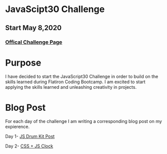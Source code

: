 # JavaScipt30 Challenge
## Start May 8,2020
### [Offical Challenge Page](https://javascript30.com/)

# Purpose
I have decided to start the JavaScript30 Challenge in order to build on the skills learned during Flatiron Coding Bootcamp. I am excited to start applying the skills learned and unleashing creativity in projects.

# Blog Post
For each day of the challenge I am writing a corresponding blog post on my expierence.

Day 1- [JS Drum Kit Post](https://blitzparanoia.github.io/Day_1_JavaScript_Drum_Kit)

Day 2- [CSS + JS Clock](https://blitzparanoia.github.io/javascript30_challenge)
